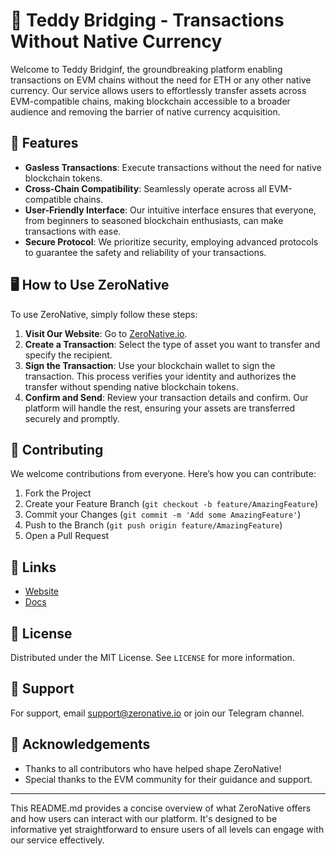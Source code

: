 # 🚀 Teddy Bridging - Transactions Without Native Currency

Welcome to Teddy Bridginf, the groundbreaking platform enabling transactions on EVM chains without the need for ETH or any other native currency. Our service allows users to effortlessly transfer assets across EVM-compatible chains, making blockchain accessible to a broader audience and removing the barrier of native currency acquisition.

## 🌟 Features

- **Gasless Transactions**: Execute transactions without the need for native blockchain tokens.
- **Cross-Chain Compatibility**: Seamlessly operate across all EVM-compatible chains.
- **User-Friendly Interface**: Our intuitive interface ensures that everyone, from beginners to seasoned blockchain enthusiasts, can make transactions with ease.
- **Secure Protocol**: We prioritize security, employing advanced protocols to guarantee the safety and reliability of your transactions.

## 🖥️ How to Use ZeroNative

To use ZeroNative, simply follow these steps:

1. **Visit Our Website**: Go to [ZeroNative.io](https://teddybridging.io).
2. **Create a Transaction**: Select the type of asset you want to transfer and specify the recipient.
3. **Sign the Transaction**: Use your blockchain wallet to sign the transaction. This process verifies your identity and authorizes the transfer without spending native blockchain tokens.
4. **Confirm and Send**: Review your transaction details and confirm. Our platform will handle the rest, ensuring your assets are transferred securely and promptly.

## 🤝 Contributing

We welcome contributions from everyone. Here’s how you can contribute:

1. Fork the Project
2. Create your Feature Branch (`git checkout -b feature/AmazingFeature`)
3. Commit your Changes (`git commit -m 'Add some AmazingFeature'`)
4. Push to the Branch (`git push origin feature/AmazingFeature`)
5. Open a Pull Request

## 🔗 Links

- [Website](https://zeronative.io)
- [Docs](https://docs.zeronative.io)

## 📄 License

Distributed under the MIT License. See `LICENSE` for more information.

## 🤖 Support

For support, email support@zeronative.io or join our Telegram channel.

## 🙌 Acknowledgements

- Thanks to all contributors who have helped shape ZeroNative!
- Special thanks to the EVM community for their guidance and support.

---

This README.md provides a concise overview of what ZeroNative offers and how users can interact with our platform. It's designed to be informative yet straightforward to ensure users of all levels can engage with our service effectively.
